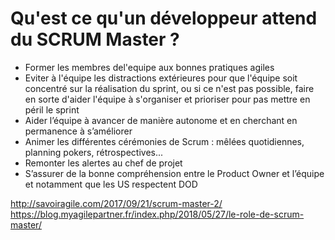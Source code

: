 # Qu'est ce qu'un développeur attend du SCRUM Master ?

- Former les membres del'equipe aux bonnes pratiques agiles
- Eviter à l'équipe les distractions extérieures pour que l'équipe soit concentré sur la réalisation du sprint, ou si ce n'est pas possible,  faire en sorte d'aider l'équipe à s'organiser et prioriser pour pas mettre en péril le sprint
- Aider l’équipe à avancer de manière autonome et en cherchant en permanence à s’améliorer
- Animer les différentes cérémonies de Scrum : mêlées quotidiennes, planning pokers, rétrospectives...
- Remonter les alertes au chef de projet
- S’assurer de la bonne compréhension entre le Product Owner et l’équipe et notamment que les US respectent DOD




http://savoiragile.com/2017/09/21/scrum-master-2/
https://blog.myagilepartner.fr/index.php/2018/05/27/le-role-de-scrum-master/





